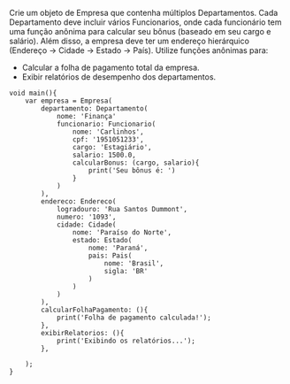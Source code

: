 Crie um objeto de Empresa que contenha múltiplos Departamentos. Cada Departamento deve incluir vários Funcionarios, onde cada funcionário tem uma função anônima para calcular seu bônus (baseado em seu cargo e salário). Além disso, a empresa deve ter um endereço hierárquico (Endereço → Cidade → Estado → País). Utilize funções anônimas para:
- Calcular a folha de pagamento total da empresa.
- Exibir relatórios de desempenho dos departamentos.

```
void main(){
    var empresa = Empresa(
        departamento: Departamento(
            nome: 'Finança'
            funcionario: Funcionario(
                nome: 'Carlinhos',
                cpf: '1951051233',
                cargo: 'Estagiário',
                salario: 1500.0, 
                calcularBonus: (cargo, salario){
                    print('Seu bônus é: ')
                }
            )
        ),
        endereco: Endereco(
            logradouro: 'Rua Santos Dummont',
            numero: '1093',
            cidade: Cidade(
                nome: 'Paraíso do Norte',
                estado: Estado(
                    nome: 'Paraná',
                    pais: Pais(
                        nome: 'Brasil',
                        sigla: 'BR'
                    )
                )
            )                
        ),
        calcularFolhaPagamento: (){
            print('Folha de pagamento calculada!');
        },
        exibirRelatorios: (){
            print('Exibindo os relatórios...');
        },

    );
}
```